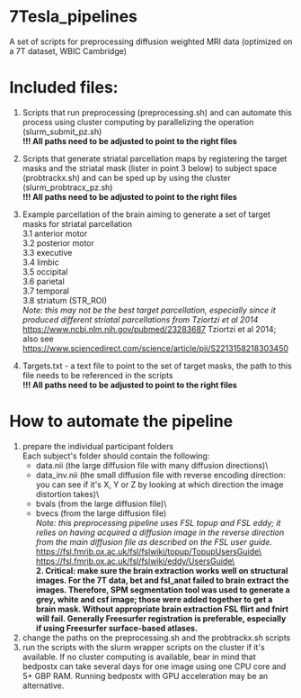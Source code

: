 # 7Tesla_pipelines
A set of scripts for preprocessing diffusion weighted MRI data (optimized on a 7T dataset, WBIC Cambridge)

# Included files:
  1. Scripts that run preprocessing (preprocessing.sh) and can automate this process using cluster computing by parallelizing the operation (slurm_submit_pz.sh)\
  **!!! All paths need to be adjusted to point to the right files**
  2. Scripts that generate striatal parcellation maps by registering the target masks and the striatal mask (lister in point 3 below) to subject space (probtrackx.sh) and can be sped up by using the cluster (slurm_probtracx_pz.sh) \
  **!!! All paths need to be adjusted to point to the right files**
  3. Example parcellation of the brain aiming to generate a set of target masks for striatal parcellation \
    3.1 anterior motor \
    3.2 posterior motor \
    3.3 executive\
    3.4 limbic\
    3.5 occipital\
    3.6 parietal\
    3.7 temporal\
    3.8 striatum (STR_ROI)\
    *Note: this may not be the best target parcellation, especially since it produced different striatal parcellations from Tziortzi et al 2014* \
        https://www.ncbi.nlm.nih.gov/pubmed/23283687  Tziortzi et al 2014; also see \
        https://www.sciencedirect.com/science/article/pii/S2213158218303450
    
  4. Targets.txt - a text file to point to the set of target masks, the path to this file needs to be referenced in the scripts \
  **!!! All paths need to be adjusted to point to the right files**
# How to automate the pipeline
  1. prepare the individual participant folders\
    Each subject's folder should contain the following:
      - data.nii (the large diffusion file with many diffusion directions)\
      - data_inv.nii (the small diffusion file with reverse encoding direction: you can see if it's X, Y or Z by looking at which direction the image distortion takes)\
      - bvals (from the large diffusion file)\
      - bvecs (from the large diffusion file)\
      *Note: this preprocessing pipeline uses FSL topup and FSL eddy; it relies on having acquired a diffusion image in the reverse direction from the main diffusion file as described on the FSL user guide.*\
      https://fsl.fmrib.ox.ac.uk/fsl/fslwiki/topup/TopupUsersGuide\
      https://fsl.fmrib.ox.ac.uk/fsl/fslwiki/eddy/UsersGuide\ \
**2. Critical: make sure the brain extraction works well on structural images. For the 7T data, bet and fsl_anat failed to brain extract the images. Therefore, SPM segmentation tool was used to generate a grey, white and csf image; those were added together to get a brain mask. Without appropriate brain extraction FSL flirt and fnirt will fail. Generally Freesurfer registration is preferable, especially if using Freesurfer surface-based atlases.**
  3. change the paths on the preprocessing.sh and the probtrackx.sh scripts 
  3. run the scripts with the slurm wrapper scripts on the cluster if it's available. If no cluster computing is available, bear in mind that bedpostx can take several days for one image using one CPU core and 5+ GBP RAM. Running bedpostx with GPU acceleration may be an alternative.
